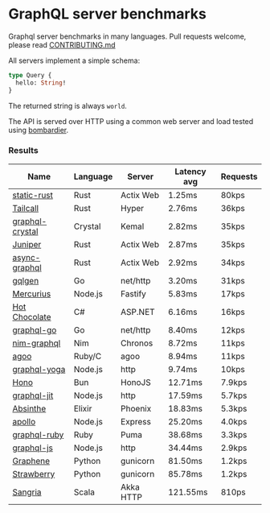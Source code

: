 <!-- README.md is generated from README.ecr, do not edit -->

# GraphQL server benchmarks

Graphql server benchmarks in many languages. Pull requests welcome, please read [CONTRIBUTING.md](CONTRIBUTING.md)

All servers implement a simple schema:

```graphql
type Query {
  hello: String!
}
```

The returned string is always `world`.

The API is served over HTTP using a common web server and load tested using [bombardier](https://github.com/codesenberg/bombardier).

### Results

| Name                          | Language      | Server          | Latency avg      | Requests      |
| ----------------------------  | ------------- | --------------- | ---------------- | ------------- |
| [static-rust](https://actix.rs/) | Rust | Actix Web | 1.25ms | 80kps |
| [Tailcall](https://tailcall.run/) | Rust | Hyper | 2.76ms | 36kps |
| [graphql-crystal](https://github.com/graphql-crystal/graphql) | Crystal | Kemal | 2.82ms | 35kps |
| [Juniper](https://github.com/graphql-rust/juniper) | Rust | Actix Web | 2.87ms | 35kps |
| [async-graphql](https://github.com/async-graphql/async-graphql) | Rust | Actix Web | 2.92ms | 34kps |
| [gqlgen](https://github.com/99designs/gqlgen) | Go | net/http | 3.20ms | 31kps |
| [Mercurius](https://github.com/mercurius-js/mercurius) | Node.js | Fastify | 5.83ms | 17kps |
| [Hot Chocolate](https://github.com/ChilliCream/hotchocolate) | C# | ASP.NET | 6.16ms | 16kps |
| [graphql-go](https://github.com/graphql-go/graphql) | Go | net/http | 8.40ms | 12kps |
| [nim-graphql](https://github.com/status-im/nim-graphql) | Nim | Chronos | 8.72ms | 11kps |
| [agoo](https://github.com/ohler55/agoo) | Ruby/C | agoo | 8.94ms | 11kps |
| [graphql-yoga](https://github.com/dotansimha/graphql-yoga) | Node.js | http | 9.74ms | 10kps |
| [Hono](https://github.com/honojs/graphql-server) | Bun | HonoJS | 12.71ms | 7.9kps |
| [graphql-jit](https://github.com/zalando-incubator/graphql-jit) | Node.js | http | 17.59ms | 5.7kps |
| [Absinthe](https://github.com/absinthe-graphql/absinthe) | Elixir | Phoenix | 18.83ms | 5.3kps |
| [apollo](https://github.com/apollographql/apollo-server) | Node.js | Express | 25.20ms | 4.0kps |
| [graphql-ruby](https://github.com/rmosolgo/graphql-ruby) | Ruby | Puma | 38.68ms | 3.3kps |
| [graphql-js](https://github.com/graphql/graphql-js) | Node.js | http | 34.44ms | 2.9kps |
| [Graphene](https://github.com/graphql-python/graphene) | Python | gunicorn | 81.50ms | 1.2kps |
| [Strawberry](https://github.com/strawberry-graphql/strawberry) | Python | gunicorn | 85.78ms | 1.2kps |
| [Sangria](https://github.com/sangria-graphql/sangria) | Scala | Akka HTTP | 121.55ms | 810ps |
